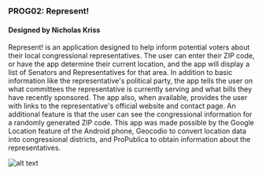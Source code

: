 ### PROG02: Represent!
#### Designed by Nicholas Kriss
Represent! is an application designed to help inform potential voters about their local congressional representatives. The user can enter their ZIP code, or have the app determine their current location, and the app will display a list of Senators and Representatives for that area. In addition to basic information like the representative's political party, the app tells the user on what committees the representative is currently serving and what bills they have recently sponsored. The app also, when available, provides the user with links to the representative's official website and contact page. An additional feature is that the user can see the congressional information for a randomly generated ZIP code. This app was made possible by the Google Location feature of the Android phone, Geocodio to convert location data into congressional districts, and ProPublica to obtain information about the representatives.

![alt text](Images/MainImage.png)
